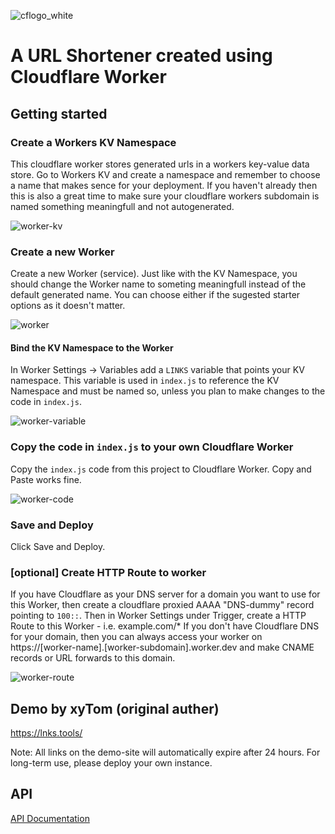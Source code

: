 ![cflogo_white][cflogo_white]
# A URL Shortener created using Cloudflare Worker


## Getting started
### Create a Workers KV Namespace

This cloudflare worker stores generated urls in a workers key-value data store. 
Go to Workers KV and create a namespace and remember to choose a name that makes sence for your deployment. If you haven't already then this is also a great time to make sure your cloudflare workers subdomain is named something meaningfull and not autogenerated. 

![worker-kv][worker-kv]

### Create a new Worker
Create a new Worker (service). Just like with the KV Namespace, you should change the Worker name to someting meaningfull instead of the default generated name. You can choose either if the sugested starter options as it doesn't matter.

![worker][worker]

#### Bind the KV Namespace to the Worker 

In Worker Settings -> Variables add a `LINKS` variable that points your KV namespace. This variable is used in `index.js` to reference the KV Namespace and must be named so, unless you plan to make changes to the code in `index.js`.

![worker-variable][worker-variable]

### Copy the code in `index.js` to your own Cloudflare Worker 

Copy the `index.js` code from this project to Cloudflare Worker. Copy and Paste works fine.

![worker-code][worker-code]

### Save and Deploy

Click Save and Deploy.

### [optional] Create HTTP Route to worker

If you have Cloudflare as your DNS server for a domain you want to use for this Worker, then create a  cloudflare proxied AAAA "DNS-dummy" record pointing to `100::`.
Then in Worker Settings under Trigger, create a HTTP Route to this Worker - i.e. example.com/*
If you don't have Cloudflare DNS for your domain, then you can always access your worker on https://[worker-name].[worker-subdomain].worker.dev and make CNAME records or URL forwards to this domain.

![worker-route][worker-route]

## Demo by xyTom (original auther)
https://lnks.tools/
 
Note: All links on the demo-site will automatically expire after 24 hours. For long-term use, please deploy your own instance.

## API

[API Documentation](API.md)

[cflogo_white]: https://duckduckgo.com/i/ad8bee9a.png
[worker-kv]: https://cdn.jsdelivr.net/npm/imst@0.0.4/20201205232805.png
[worker]: https://duckduckgo.com/i/ad8bee9a.png
[worker-variable]: https://cdn.jsdelivr.net/npm/imst@0.0.4/20201205232704.png
[worker-code]: https://duckduckgo.com/i/ad8bee9a.png
[worker-route]: https://duckduckgo.com/i/ad8bee9a.png
